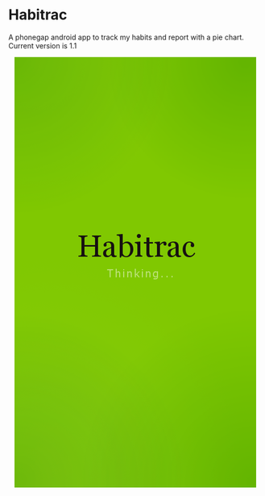 Habitrac
=========
<p>
	A phonegap android app to track my habits and report with a pie chart. Current version is 1.1
</p>
<div align="center">
	<img src="https://raw.githubusercontent.com/rafaelgandi/Habitrac/master/splash/splashscreen.png" >
</div>


